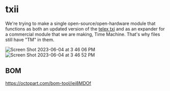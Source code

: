 # txii
We're trying to make a single open-source/open-hardware module that functions as both an updated version of the [telex txi](https://github.com/bpcmusic/telex) and as an expander for a commercial module that we are making, Time Machine. That's why files still have "TM" in them.

![Screen Shot 2023-06-04 at 3 46 06 PM](https://github.com/oamodular/txii/assets/15309/85475984-8fa8-4119-8899-4448e4e688f8)
![Screen Shot 2023-06-04 at 3 46 52 PM](https://github.com/oamodular/txii/assets/15309/78b621ce-d0d7-489a-8c19-738dc11f44a8)

## BOM
https://octopart.com/bom-tool/iei8MDOf

